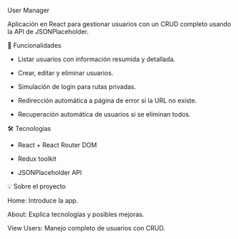 User Manager

Aplicación en React para gestionar usuarios con un CRUD completo usando la API de JSONPlaceholder.

🌟 Funcionalidades

- Listar usuarios con información resumida y detallada.

- Crear, editar y eliminar usuarios.

- Simulación de login para rutas privadas.

- Redirección automática a página de error si la URL no existe.

- Recuperación automática de usuarios si se eliminan todos.

🛠 Tecnologías

- React + React Router DOM

- Redux toolkit

- JSONPlaceholder API


💡 Sobre el proyecto

Home: Introduce la app.

About: Explica tecnologías y posibles mejoras.

View Users: Manejo completo de usuarios con CRUD.